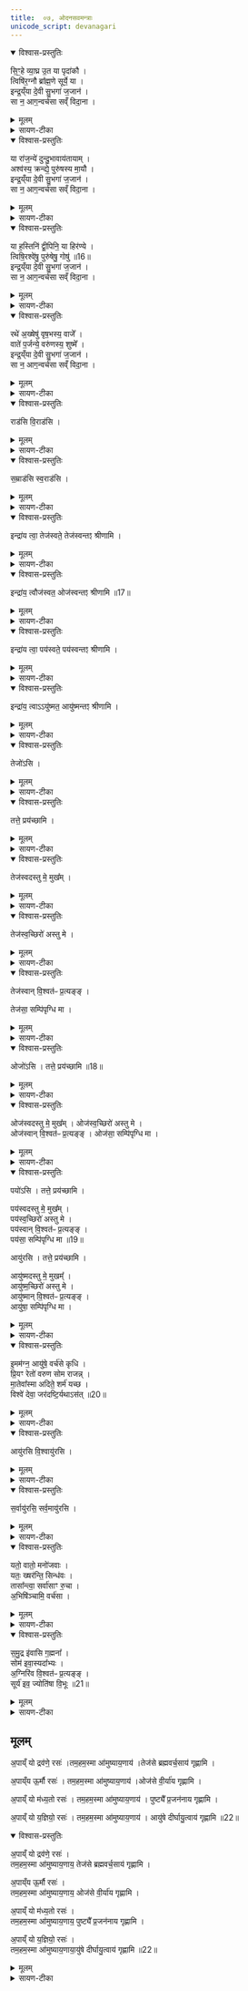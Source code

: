 ```yaml
---
title:  ०७, ओदनसवमन्त्राः
unicode_script: devanagari
---
```



<details open><summary>विश्वास-प्रस्तुतिः</summary>

सि॒ꣳ॒हे व्या॒घ्र उ॒त या पृदा॑कौ ।  
त्विषि॑र॒ग्नौ ब्रा᳚ह्म॒णे सूर्ये॒ या ।  
इन्द्र॒य्ँया दे॒वी सु॒भगा॑ ज॒जान॑ ।  
सा न॒ आग॒न्वर्च॑सा सव्ँ विदा॒ना ।  
</details>

<details><summary>मूलम्</summary>

सि॒ꣳ॒हे व्या॒घ्र उ॒त या पृदा॑कौ ।  
त्विषि॑र॒ग्नौ ब्रा᳚ह्म॒णे सूर्ये॒ या ।  
इन्द्र॒य्ँया दे॒वी सु॒भगा॑ ज॒जान॑ ।  
सा न॒ आग॒न्वर्च॑सा सव्ँ विदा॒ना ।  
</details>

<details><summary>सायण-टीका</summary>

(SB) 1षष्ठे गोसवोऽभिहितः । सप्तम ओदनसवोऽभिधीयते । कल्पः - 'ओदनसवेनान्नाद्यकामो रोहिण्यां यजेत । उपव्युषं श्रपयति दर्विहोमो भवत्युदित आदित्ये सिꣳहे व्याघ्र इति चतस्र आहुतीरोदनाद्धुत्वा' इति । तत्र प्रथमामृचमाह - पृदाकुः मनुष्यनिगरणसमर्थोऽजगरः । सिंहादिष्वग्न्यादिषु च येयं त्विषिः अप्रधृष्यत्वलक्षणं तेजस्तदभिमानिनी या देवो सुभगा सौभाग्ययुक्ता सती इन्द्रं परमैश्वर्ययुक्तं पुरुषं जजान उत्पादयामास । सा देवी वर्चसा वलेन संविदाना ऐकमत्यं गता सती नोऽस्मान्प्रति आगन् आगच्छतु ॥
</details>

<details open><summary>विश्वास-प्रस्तुतिः</summary>

या रा॑ज॒न्ये॑ दुन्दु॒भावाय॑तायाम् ।  
अश्व॑स्य॒ क्रन्द्ये॒ पुरु॑षस्य मा॒यौ ।    
इन्द्र॒य्ँया दे॒वी सु॒भगा॑ ज॒जान॑ ।  
सा न॒ आग॒न्वर्च॑सा सव्ँ विदा॒ना ।  
</details>

<details><summary>मूलम्</summary>

या रा॑ज॒न्ये॑ दुन्दु॒भावाय॑तायाम् ।  
अश्व॑स्य॒ क्रन्द्ये॒ पुरु॑षस्य मा॒यौ ।    
इन्द्र॒य्ँया दे॒वी सु॒भगा॑ ज॒जान॑ ।  
सा न॒ आग॒न्वर्च॑सा सव्ँ विदा॒ना ।  
</details>

<details><summary>सायण-टीका</summary>

2अथ द्वितीयामाह - राजन्ये क्षत्रिये आयतायां ताड्यमानायां दुन्दुभौ अश्वस्य क्रन्द्ये क्रन्दने हेषिते पुरुषस्य मायौ सिंहनादादिशब्दे । एतेषु या त्विषिर्गाम्भीर्यलक्षणा तदभिमानिनी । या देवीत्यादि पूवर्वत् ॥

- या देवो सुभगा सौभाग्ययुक्ता सती इन्द्रं परमैश्वर्ययुक्तं पुरुषं जजान उत्पादयामास । सा देवी वर्चसा वलेन संविदाना ऐकमत्यं गता सती नोऽस्मान्प्रति आगन् आगच्छतु ॥
</details>

<details open><summary>विश्वास-प्रस्तुतिः</summary>

या ह॒स्तिनि॑ द्वी॒पिनि॒ या हिर॑ण्ये ।  
त्विषि॒रश्वे॑षु॒ पुरु॑षेषु॒ गोषु॑ ॥16॥  
इन्द्र॒य्ँया दे॒वी सु॒भगा॑ ज॒जान॑ ।  
सा न॒ आग॒न्वर्च॑सा सव्ँ विदा॒ना ।
</details>

<details><summary>मूलम्</summary>

या ह॒स्तिनि॑ द्वी॒पिनि॒ या हिर॑ण्ये ।  
त्विषि॒रश्वे॑षु॒ पुरु॑षेषु॒ गोषु॑ ॥16॥  
इन्द्र॒य्ँया दे॒वी सु॒भगा॑ ज॒जान॑ ।  
सा न॒ आग॒न्वर्च॑सा सव्ँ विदा॒ना ।
</details>

<details><summary>सायण-टीका</summary>

3अथ तृतीयामृचमाह - नगरे जातस्तत्रैव वर्तमानो हस्ती । अरण्ये जातस्तत्रैव वर्तमानो द्वीपीत्यवान्तरभेदः । द्वीपी मृगान्तरं वा । हस्त्यादिष्वश्वादिषु च या त्विषिर्महार्घत्वलक्षणा तदभिमानिनी । या देवीत्यादि पूर्वत् ॥

- या देवो सुभगा सौभाग्ययुक्ता सती इन्द्रं परमैश्वर्ययुक्तं पुरुषं जजान उत्पादयामास । सा देवी वर्चसा वलेन संविदाना ऐकमत्यं गता सती नोऽस्मान्प्रति आगन् आगच्छतु ॥
</details>

<details open><summary>विश्वास-प्रस्तुतिः</summary>

रथे॑ अ॒ख्षेषु॑ वृष॒भस्य॒ वाजे᳚ ।  
वाते॑ प॒र्जन्ये॒ वरु॑णस्य॒ शुष्मे᳚ ।  
इन्द्र॒य्ँया दे॒वी सु॒भगा॑ ज॒जान॑ ।  
सा न॒ आग॒न्वर्च॑सा सव्ँ विदा॒ना ।  
</details>

<details><summary>मूलम्</summary>

रथे॑ अ॒ख्षेषु॑ वृष॒भस्य॒ वाजे᳚ ।  
वाते॑ प॒र्जन्ये॒ वरु॑णस्य॒ शुष्मे᳚ ।  
इन्द्र॒य्ँया दे॒वी सु॒भगा॑ ज॒जान॑ ।  
सा न॒ आग॒न्वर्च॑सा सव्ँ विदा॒ना ।  
</details>

<details><summary>सायण-टीका</summary>

4अथ चतुर्थीमाह - वाजो वेगः । शुष्मो बलम् । रथादिषु वातादिषु च या त्विषिः स्वस्वकार्यक्षमलक्षणा तदभिमानिनी । या देवीत्यादि पूर्ववत् ॥

- या देवो सुभगा सौभाग्ययुक्ता सती इन्द्रं परमैश्वर्ययुक्तं पुरुषं जजान उत्पादयामास । सा देवी वर्चसा वलेन संविदाना ऐकमत्यं गता सती नोऽस्मान्प्रति आगन् आगच्छतु ॥
</details>

<details open><summary>विश्वास-प्रस्तुतिः</summary>

राड॑सि वि॒राड॑सि ।
</details>

<details><summary>मूलम्</summary>

राड॑सि वि॒राड॑सि ।
</details>

<details><summary>सायण-टीका</summary>

5कल्पः - 'राडसीत्येतैः प्रतिमन्त्रं मन्थान्कल्पयन्त्याज्यमन्थं ब्राह्मणः पयोमन्थं राजन्यो दधिमन्धं वैश्य उदमन्थं शूद्रः' इति । तान्मन्त्रानाह - हे आज्यमन्थ! त्वं राडसि राजमानोऽसि । विविधं राजत इति विराट् ।
</details>

<details open><summary>विश्वास-प्रस्तुतिः</summary>

स॒म्राड॑सि स्व॒राड॑सि ।
</details>

<details><summary>मूलम्</summary>

स॒म्राड॑सि स्व॒राड॑सि ।
</details>

<details><summary>सायण-टीका</summary>

सम्यग्राजत इति सम्राट् । स्वातन्त्र्येण राजत इति स्वराट् ॥
</details>

<details open><summary>विश्वास-प्रस्तुतिः</summary>

इन्द्रा॑य त्वा॒ तेज॑स्वते॒ तेज॑स्वन्तꣵ श्रीणामि ।  
</details>

<details><summary>मूलम्</summary>

इन्द्रा॑य त्वा॒ तेज॑स्वते॒ तेज॑स्वन्तꣵ श्रीणामि ।  
</details>

<details><summary>सायण-टीका</summary>

6कल्पः - 'इन्द्राय त्वा तेजस्वते तेजस्वन्तं श्रीणामि' हति ब्राह्मणः सक्तुभिराज्यं श्रीत्वा 'तेजोऽसि' इत्यभिमन्त्र्य 'तत्ते प्रयच्छामि' इति यजमानाय प्रयच्छति । 'तेजस्वदस्तु मे मुखम्' इति प्रतिगृह्य भक्षयति । एवमितरेषामुतोत्तरश्रयणोऽभिमन्त्रणः प्रदानो भक्षणश्च यथालिङ्गम्' इति । तत्र श्रयणमन्त्राणां पाठस्तु - हे आज्यमन्थ! त्वां तेजोयुक्तेन्द्रार्थं तेजस्वन्तं त्वां सक्तुभिस्सह श्रीणामि पचामि । आज्यस्य तेजोरूपत्वेन तेजस्त्वम् । एवं पयोमन्थादिषु योज्यम् ।
</details>

<details open><summary>विश्वास-प्रस्तुतिः</summary>

इन्द्रा॑य॒ त्वौज॑स्वत॒ ओज॑स्वन्तꣵ श्रीणामि ॥17॥  
</details>

<details><summary>मूलम्</summary>

इन्द्रा॑य॒ त्वौज॑स्वत॒ ओज॑स्वन्तꣵ श्रीणामि ॥17॥  
</details>

<details><summary>सायण-टीका</summary>

ओजसे बलहेतुवात्पयोमन्थ ओजस्वान् ।
</details>

<details open><summary>विश्वास-प्रस्तुतिः</summary>

इन्द्रा॑य त्वा॒ पय॑स्वते॒ पय॑स्वन्तꣵ श्रीणामि ।
</details>

<details><summary>मूलम्</summary>

इन्द्रा॑य त्वा॒ पय॑स्वते॒ पय॑स्वन्तꣵ श्रीणामि ।
</details>

<details><summary>सायण-टीका</summary>

दर्शेऽष्टौ च 'ऐन्द्रं पयः' इत्याम्नानादिन्द्रस्य पयस्वत्त्वम् । दधिमन्थस्य पयोविकारत्वेन पयस्वत्त्वम् ।
</details>

<details open><summary>विश्वास-प्रस्तुतिः</summary>

इन्द्रा॑य॒ त्वाऽऽयु॑ष्मत॒ आयु॑ष्मन्तꣵ श्रीणामि ।
</details>

<details><summary>मूलम्</summary>

इन्द्रा॑य॒ त्वाऽऽयु॑ष्मत॒ आयु॑ष्मन्तꣵ श्रीणामि ।
</details>

<details><summary>सायण-टीका</summary>

चिरजीवित्वादिन्द्रस्यायुष्मत्त्वम् । उदमन्थस्यायुर्हेतुत्वादायुष्मत्त्वम् ॥
</details>

<details open><summary>विश्वास-प्रस्तुतिः</summary>

तेजो॑ऽसि ।
</details>

<details><summary>मूलम्</summary>

तेजो॑ऽसि ।
</details>

<details><summary>सायण-टीका</summary>

7आज्यमन्थस्याभिमन्त्रणादींस्त्रीन्मन्त्रानाह - हे आज्यमन्थ! त्वं तेजोरूपोऽसि । ह
</details>

<details open><summary>विश्वास-प्रस्तुतिः</summary>

तत्ते॒ प्रय॑च्छामि ।
</details>

<details><summary>मूलम्</summary>

तत्ते॒ प्रय॑च्छामि ।
</details>

<details><summary>सायण-टीका</summary>

यजमान! तन्मन्थद्रव्यं ते तुभ्यं प्रयच्छामि ।
</details>

<details open><summary>विश्वास-प्रस्तुतिः</summary>

तेज॑स्वदस्तु मे॒ मुख᳚म् ।  
</details>

<details><summary>मूलम्</summary>

तेज॑स्वदस्तु मे॒ मुख᳚म् ।  
</details>

<details><summary>सायण-टीका</summary>

मे मम यजमानस्य मुखं तेजोयुक्तमस्तु ।
</details>

<details open><summary>विश्वास-प्रस्तुतिः</summary>

तेज॑स्व॒च्छिरो॑ अस्तु मे ।  
</details>

<details><summary>मूलम्</summary>

तेज॑स्व॒च्छिरो॑ अस्तु मे ।  
</details>

<details><summary>सायण-टीका</summary>

शिरोऽपि तेजस्वदस्तु ।
</details>

<details open><summary>विश्वास-प्रस्तुतिः</summary>

तेज॑स्वान् वि॒श्वत॑ᳶ प्र॒त्यङ्ङ् ।  

तेज॑सा॒ सम्पि॑पृग्धि मा ।  
</details>

<details><summary>मूलम्</summary>

तेज॑स्वान् वि॒श्वत॑ᳶ प्र॒त्यङ्ङ् ।  

तेज॑सा॒ सम्पि॑पृग्धि मा ।  
</details>

<details><summary>सायण-टीका</summary>

हे मन्थ! त्वं तेजस्वान्भूत्वा विश्वतः सर्वस्मात्प्रत्यङ् प्रत्यासन्नस्सन्मां तेजसा संपिपृग्धि संपृक्तं कुरु ॥
</details>

<details open><summary>विश्वास-प्रस्तुतिः</summary>

ओजो॑ऽसि ।
तत्ते॒ प्रय॑च्छामि ॥18॥  
</details>

<details><summary>मूलम्</summary>

ओजो॑ऽसि ।
तत्ते॒ प्रय॑च्छामि ॥18॥  
</details>

<details><summary>सायण-टीका</summary>

8-9पयोमन्थस्याभिमन्त्रणादींस्त्रीन्मन्त्रानाह - ओजो बलम् । अन्यत्पूर्ववद्व्याख्येयम् ।
</details>

<details open><summary>विश्वास-प्रस्तुतिः</summary>

ओज॑स्वदस्तु मे॒ मुख᳚म् ।
ओज॑स्व॒च्छिरो॑ अस्तु मे ।  
ओज॑स्वान् वि॒श्वत॑ᳶ प्र॒त्यङ्ङ् ।
ओज॑सा॒ सम्पि॑पृग्धि मा ।
</details>

<details><summary>मूलम्</summary>

ओज॑स्वदस्तु मे॒ मुख᳚म् ।
ओज॑स्व॒च्छिरो॑ अस्तु मे ।  
ओज॑स्वान् वि॒श्वत॑ᳶ प्र॒त्यङ्ङ् ।
ओज॑सा॒ सम्पि॑पृग्धि मा ।
</details>

<details><summary>सायण-टीका</summary>

दधिमन्थस्याभिमन्त्रणादींस्त्रीन्मन्त्रानाह - दधिमन्थस्य पयोविकारत्वात्पयस्त्वम् ।
</details>

<details open><summary>विश्वास-प्रस्तुतिः</summary>

पयो॑ऽसि ।
तत्ते॒ प्रय॑च्छामि ।

पय॑स्वदस्तु मे॒ मुख᳚म् ।  
पय॑स्व॒च्छिरो॑ अस्तु मे ।   
पय॑स्वान् वि॒श्वत॑ᳶ प्र॒त्यङ्ङ् ।   
पय॑सा॒ सम्पि॑पृग्धि मा ॥19॥  

आयु॑रसि ।
तत्ते॒ प्रय॑च्छामि ।

आयु॑ष्मदस्तु मे॒ मुखम्᳚ ।  
आयु॑ष्म॒च्छिरो॑ अस्तु मे ।   
आयु॑ष्मान् वि॒श्वत॑ᳶ प्र॒त्यङ्ङ् ।   
आयु॑षा॒ सम्पि॑पृग्धि मा ।  
</details>

<details><summary>मूलम्</summary>

पयो॑ऽसि ।
तत्ते॒ प्रय॑च्छामि ।

पय॑स्वदस्तु मे॒ मुख᳚म् ।  
पय॑स्व॒च्छिरो॑ अस्तु मे ।   
पय॑स्वान् वि॒श्वत॑ᳶ प्र॒त्यङ्ङ् ।   
पय॑सा॒ सम्पि॑पृग्धि मा ॥19॥  

आयु॑रसि ।
तत्ते॒ प्रय॑च्छामि ।

आयु॑ष्मदस्तु मे॒ मुखम्᳚ ।  
आयु॑ष्म॒च्छिरो॑ अस्तु मे ।   
आयु॑ष्मान् वि॒श्वत॑ᳶ प्र॒त्यङ्ङ् ।   
आयु॑षा॒ सम्पि॑पृग्धि मा ।  
</details>

<details><summary>सायण-टीका</summary>

मुखस्य पयोभिजित्वात्पयस्वत्त्वम् । शिरश्शब्देन कृत्स्नो देह उपलक्ष्यते । तस्य पयोजन्यशक्तिमत्त्वात्पयस्वत्वम् । अन्यत्पूर्ववत् ॥
</details>

<details open><summary>विश्वास-प्रस्तुतिः</summary>

इ॒मम॑ग्न॒ आयु॑षे॒ वर्च॑से कृधि ।  
प्रि॒यꣳ रेतो॑ वरुण सोम राजन्न् ।  
मा॒तेवा᳚स्मा अदिते॒ शर्म॑ यच्छ ।  
विश्वे॑ देवा॒ जर॑दष्टि॒र्यथाऽस॑त् ॥20॥  
</details>

<details><summary>मूलम्</summary>

इ॒मम॑ग्न॒ आयु॑षे॒ वर्च॑से कृधि ।  
प्रि॒यꣳ रेतो॑ वरुण सोम राजन्न् ।  
मा॒तेवा᳚स्मा अदिते॒ शर्म॑ यच्छ ।  
विश्वे॑ देवा॒ जर॑दष्टि॒र्यथाऽस॑त् ॥20॥  
</details>

<details><summary>सायण-टीका</summary>

10-11उदमन्थस्याभिमन्त्रणादींस्त्रीन्मन्त्रानाह - उदमन्थस्यायुर्हेतुत्वादायुष्ट्वम् । अन्यत्पर्वूवत् । कल्पः - 'ओदनशेषं यजमानः प्राश्नाति, इममग्न आयुषे वर्चसे कृधीति प्राश्नन्तमभिमन्त्रयते' इति । पाठस्तु - हेऽग्ने! इमं यजमानमायुषे दीर्घायुष्ट्वाय वर्चसे बलाय च कृधि समर्थं कुरु । हे वरुण! प्रियं कृधि अभीष्टं कुरु । हे सोम राजन्! रेतः कृधि प्रजोत्पादनसामर्थ्यं कुरु । हेऽदिते! अस्मै यजमानाय मातेव शर्म यच्छ सुखं देहि । हे विश्वेदेवाः! अयं यजमानः जरदष्टिर्यथा सत् जराप्राप्तिमान्यथा भवति, तथा कुर्वन्तु चिरजीविनं कुर्वन्त्वित्यर्थः ॥
</details>

<details open><summary>विश्वास-प्रस्तुतिः</summary>

आयु॑रसि वि॒श्वायु॑रसि ।
</details>

<details><summary>मूलम्</summary>

आयु॑रसि वि॒श्वायु॑रसि ।
</details>

<details><summary>सायण-टीका</summary>

12कल्पः - 'हिरण्यं यजमानाय बध्नाति' 'आयुरसि विश्वायुरसि' इत्याबध्यमानो जपति' इति । पाठस्तु - हे हिरण्य! त्वमायुर्हेतुरमि ।
</details>

<details open><summary>विश्वास-प्रस्तुतिः</summary>

स॒र्वायु॑रसि॒ सर्व॒मायु॑रसि ।
</details>

<details><summary>मूलम्</summary>

स॒र्वायु॑रसि॒ सर्व॒मायु॑रसि ।
</details>

<details><summary>सायण-टीका</summary>

न केवलं ममैवायुर्हेतुः किंतु विश्वेषां मनुष्याणां सर्वेषां देवानां चायुर्हेतुरसि । तस्मात्त्वमेव सर्वायुरसि ॥
</details>

<details open><summary>विश्वास-प्रस्तुतिः</summary>

यतो॒ वातो॒ मनो॑जवाः ।   
यतः॒ ख्षर॑न्ति॒ सिन्ध॑वः ।  
तासा᳚न्त्वा॒ सर्वा॑साꣳ रु॒चा ।  
अ॒भिषि॑ञ्चामि॒ वर्च॑सा ।   
</details>

<details><summary>मूलम्</summary>

यतो॒ वातो॒ मनो॑जवाः ।   
यतः॒ ख्षर॑न्ति॒ सिन्ध॑वः ।  
तासा᳚न्त्वा॒ सर्वा॑साꣳ रु॒चा ।  
अ॒भिषि॑ञ्चामि॒ वर्च॑सा ।   
</details>

<details><summary>सायण-टीका</summary>

13कल्पः - 'तैरेनं संसृष्टैरभिषिञ्चति यतो वातो मनोजवाः' इति । तैः अपां ग्रहैः । पाठस्तु - यतो यस्या रुचो दीप्तेर्वेगवान्वातः प्रवर्तते । पुनरपि यतः सिन्धवो नद्यो मनोजवा मनोवेगयुक्ताः सत्यः क्षरन्ति प्रवहन्ति । तासां सर्वासामपां संबन्धिन्या रुचा त्वां यजमानं वर्चसा बलनिमित्तमभिषिञ्चामि ॥
</details>

<details open><summary>विश्वास-प्रस्तुतिः</summary>

स॒मु॒द्र इ॑वासि ग॒ह्मना᳚ ।  
सोम॑ इवा॒स्यदा᳚भ्यः ।  
अ॒ग्निरि॑व वि॒श्वत॑ᳶ प्र॒त्यङ्ङ् ।  
सूर्य॑ इव॒ ज्योति॑षा वि॒भूः ॥21॥  
</details>

<details><summary>मूलम्</summary>

स॒मु॒द्र इ॑वासि ग॒ह्मना᳚ ।  
सोम॑ इवा॒स्यदा᳚भ्यः ।  
अ॒ग्निरि॑व वि॒श्वत॑ᳶ प्र॒त्यङ्ङ् ।  
सूर्य॑ इव॒ ज्योति॑षा वि॒भूः ॥21॥  
</details>

<details><summary>सायण-टीका</summary>

14कल्पः - 'समुद्र इवासि गह्मनेत्येनमभिमन्त्र्य' इति । पाठस्तु - हे यजमान! त्वं गह्मना गाम्भीर्येण समुद्र इवासि समुद्रसमोऽसि । सोमवददाभ्यः केनाप्यधृष्योऽसि । अग्निरिव विश्वतः सर्वस्मात् प्रत्यङ् प्रत्यासन्नः असि । अग्निर्ह्युदरमध्यवर्तित्वात्प्रत्यासन्नः । सूर्य इव ज्योतिषा व्याप्तोऽसि ॥
</details>

## मूलम्‌
अ॒पाय्ँ यो द्रव॑णे॒ रसः॑ ।तम॒हम॒स्मा आ॑मुष्याय॒णाय॑ ।तेज॑से ब्रह्मवर्च॒साय॑ गृह्णामि ।  

अ॒पाय्ँय ऊ॒र्मौ रसः॑ । तम॒हम॒स्मा आ॑मुष्याय॒णाय॑  ।ओज॑से वी॒र्या॑य गृह्णामि ।   


अ॒पाय्ँ यो म॑ध्य॒तो रसः॑ । तम॒हम॒स्मा आ॑मुष्याय॒णाय॑ । पुष्ट्यै᳚ प्र॒जन॑नाय गृह्णामि ।   

अ॒पाय्ँ यो य॒ज्ञियो॒ रसः॑ । तम॒हम॒स्मा आ॑मुष्याय॒णाय॑ । आयु॑षे दीर्घायु॒त्वाय॑ गृह्णामि ॥22॥  

<details open><summary>विश्वास-प्रस्तुतिः</summary>

अ॒पाय्ँ यो द्रव॑णे॒ रसः॑ ।  
तम॒हम॒स्मा आ॑मुष्याय॒णाय॒ तेज॑से ब्रह्मवर्च॒साय॑ गृह्णामि ।   


अ॒पाय्ँय ऊ॒र्मौ रसः॑ ।   
तम॒हम॒स्मा आ॑मुष्याय॒णाय॒ ओज॑से वी॒र्या॑य गृह्णामि ।   


अ॒पाय्ँ यो म॑ध्य॒तो रसः॑ ।  
तम॒हम॒स्मा आ॑मुष्याय॒णाय॒ पुष्ट्यै᳚ प्र॒जन॑नाय गृह्णामि ।  


अ॒पाय्ँ यो य॒ज्ञियो॒ रसः॑ ।  
तम॒हम॒स्मा आ॑मुष्याय॒णाया॒यु॑षे दीर्घायु॒त्वाय॑ गृह्णामि ॥22॥  
</details>

<details><summary>मूलम्</summary>

अ॒पाय्ँ यो द्रव॑णे॒ रसः॑ ।  
तम॒हम॒स्मा आ॑मुष्याय॒णाय॒ तेज॑से ब्रह्मवर्च॒साय॑ गृह्णामि ।   


अ॒पाय्ँय ऊ॒र्मौ रसः॑ ।   
तम॒हम॒स्मा आ॑मुष्याय॒णाय॒ ओज॑से वी॒र्या॑य गृह्णामि ।   


अ॒पाय्ँ यो म॑ध्य॒तो रसः॑ ।  
तम॒हम॒स्मा आ॑मुष्याय॒णाय॒ पुष्ट्यै᳚ प्र॒जन॑नाय गृह्णामि ।  


अ॒पाय्ँ यो य॒ज्ञियो॒ रसः॑ ।  
तम॒हम॒स्मा आ॑मुष्याय॒णाया॒यु॑षे दीर्घायु॒त्वाय॑ गृह्णामि ॥22॥  
</details>

<details><summary>सायण-टीका</summary>

13कल्पः - “अपां ग्रहान्गृह्णन्ति ये मन्थान्कल्पयन्ति 'अपां यो द्रवणे रसः' इत्येतैः प्रतिमन्त्रम्” इति । तानेतांश्चतुरो मन्त्रानाह - अपां संबन्धिनि द्रवणे द्रवीभावे यो रसः सारः तं रसमहमामुष्यायणाय अमुष्य देवदत्तस्य पुत्रायास्मै यज्ञदत्ताख्याय यजमानाय तेजोब्रह्मवर्चसयोः सिद्ध्यर्थं गृह्नामि । एवमुत्तरे त्रयो मन्त्रा व्याख्येयाः ।  
अत्र विनियोगसंग्रहः-   

स्यादोदनसवे होमः सिंहे मन्त्रचतुष्टयात् ॥  
राट्चतुर्भिश्चतुर्मन्थान्कल्पयेद्ब्राह्मणादयः ॥ १ ॥  

आज्यं क्षीरं दधि जलं द्रव्याण्येषां क्रमादिह ॥  
श्रीणन्ति सक्तुभिर्मन्थानिन्द्रायेति चतुष्टयान् ॥ २ ॥  

तेजोऽसीत्याज्यमन्थस्य मन्त्रणं तत्त इत्यतः ॥  
तं मन्थं स्वामिने दद्यात्तेजस्वद्भक्षयेदतः ॥ ३ ॥  

क्षीरादिमन्थेऽप्योजोऽसीत्यादिमन्त्रास्तथैव हि ॥  
खादन्तं मन्त्रयेच्चेममायुस्तु स्वामिनो जपः ॥ ४ ॥  

यतोऽभिषिच्याभिषिक्तं समुद्रो मन्त्रयेत हि ॥  
अपामित्यभिषेकाय गृह्णन्ति हि नलग्रहान् ॥  
अनुवाके सप्तमेऽस्मिन्मन्त्रा द्वात्रिंशदीरिताः ॥ ५ ॥

इति श्रीमत्सायणाचार्यविरचिते माधवीये वेदार्थप्रकाशे कृष्णयजुर्वेदीयतैत्तिरीयब्राह्मणभाष्ये द्वितीयाष्टके सप्तमप्रपाठके सप्तमोऽनुवाकः ॥  

</details>

